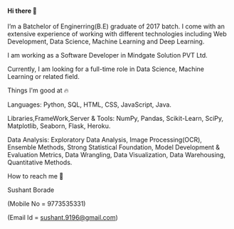 #### Hi there 👋

I’m a Batchelor of Enginerring(B.E) graduate of 2017 batch. I come with an extensive experience of working with different technologies including Web Development, Data Science, Machine Learning and Deep Learning.

I am working as a Software Developer in Mindgate Solution PVT Ltd.

Currently, I am looking for a full-time role in Data Science, Machine Learning or related field.

Things I'm good at 🔥

Languages: Python, SQL, HTML, CSS, JavaScript, Java.

Libraries,FrameWork,Server & Tools: NumPy, Pandas, Scikit-Learn, SciPy, Matplotlib, Seaborn, Flask, Heroku.

Data Analysis: Exploratory Data Analysis, Image Processing(OCR), Ensemble Methods, Strong Statistical Foundation, Model Development & Evaluation Metrics, Data Wrangling, Data Visualization, Data Warehousing, Quantitative Methods.

How to reach me 📱

Sushant Borade

(Mobile No = 9773535331)

(Email Id = sushant.9196@gmail.com)
